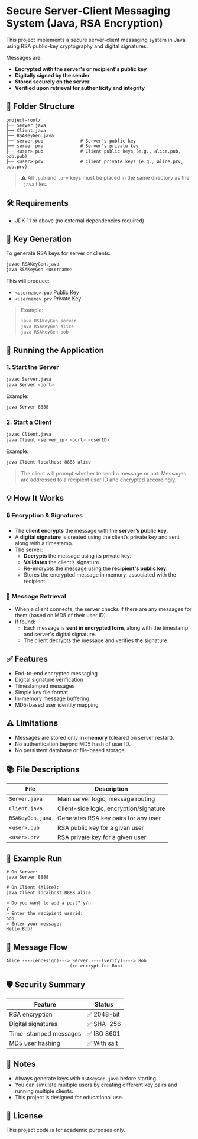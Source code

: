 # Secure Server-Client Messaging System (Java, RSA Encryption)

This project implements a secure server-client messaging system in Java using RSA public-key cryptography and digital signatures.

Messages are:
- **Encrypted with the server's or recipient's public key**
- **Digitally signed by the sender**
- **Stored securely on the server**
- **Verified upon retrieval for authenticity and integrity**

## 📁 Folder Structure

```
project-root/
├── Server.java
├── Client.java
├── RSAKeyGen.java
├── server.pub              # Server's public key
├── server.prv              # Server's private key
├── <user>.pub              # Client public keys (e.g., alice.pub, bob.pub)
├── <user>.prv              # Client private keys (e.g., alice.prv, bob.prv)
```

> ⚠️ All `.pub` and `.prv` keys must be placed in the same directory as the `.java` files.

## 🛠 Requirements

- JDK 11 or above (no external dependencies required)

## 🔐 Key Generation

To generate RSA keys for server or clients:

```bash
javac RSAKeyGen.java
java RSAKeyGen <username>
```

This will produce:
- `<username>.pub`  Public Key
- `<username>.prv`  Private Key

> Example:
> ```bash
> java RSAKeyGen server
> java RSAKeyGen alice
> java RSAKeyGen bob
> ```

## 🚀 Running the Application

### 1. Start the Server

```bash
javac Server.java
java Server <port>
```

Example:

```bash
java Server 8888
```

### 2. Start a Client

```bash
javac Client.java
java Client <server_ip> <port> <userID>
```

Example:

```bash
java Client localhost 8888 alice
```

> The client will prompt whether to send a message or not. Messages are addressed to a recipient user ID and encrypted accordingly.

## 💡 How It Works

### 🔒 Encryption & Signatures

- The **client encrypts** the message with the **server’s public key**.
- A **digital signature** is created using the client’s private key and sent along with a timestamp.
- The server:
  - **Decrypts** the message using its private key.
  - **Validates** the client’s signature.
  - Re-encrypts the message using the **recipient's public key**.
  - Stores the encrypted message in memory, associated with the recipient.

### 📩 Message Retrieval

- When a client connects, the server checks if there are any messages for them (based on MD5 of their user ID).
- If found:
  - Each message is **sent in encrypted form**, along with the timestamp and server's digital signature.
  - The client decrypts the message and verifies the signature.

## ✅ Features

- End-to-end encrypted messaging
- Digital signature verification
- Timestamped messages
- Simple key file format
- In-memory message buffering
- MD5-based user identity mapping

## ⚠️ Limitations

- Messages are stored only **in-memory** (cleared on server restart).
- No authentication beyond MD5 hash of user ID.
- No persistent database or file-based storage.

## 📚 File Descriptions

| File           | Description                              |
|----------------|------------------------------------------|
| `Server.java`  | Main server logic, message routing       |
| `Client.java`  | Client-side logic, encryption/signature  |
| `RSAKeyGen.java` | Generates RSA key pairs for any user    |
| `<user>.pub`   | RSA public key for a given user          |
| `<user>.prv`   | RSA private key for a given user         |

## 📝 Example Run

```text
# On Server:
java Server 8888

# On Client (Alice):
java Client localhost 8888 alice

> Do you want to add a post? y/n
y
> Enter the recipient userid:
bob
> Enter your message:
Hello Bob!
```

## 📧 Message Flow

```
Alice ----(enc+sign)---> Server ----(verify)----> Bob
                        (re-encrypt for Bob)
```

## 🛡 Security Summary

| Feature                | Status       |
|------------------------|--------------|
| RSA encryption         | ✅ 2048-bit   |
| Digital signatures     | ✅ SHA-256    |
| Time-stamped messages  | ✅ ISO 8601   |
| MD5 user hashing       | ✅ With salt  |

## 📌 Notes

- Always generate keys with `RSAKeyGen.java` before starting.
- You can simulate multiple users by creating different key pairs and running multiple clients.
- This project is designed for educational use.

## 📄 License

This project code is for academic purposes only.
